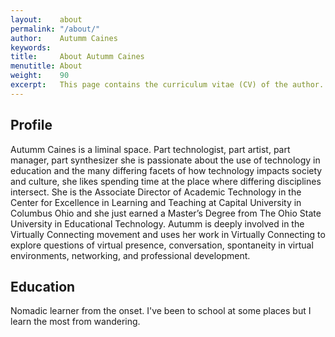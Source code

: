 ```yaml
---
layout:    about
permalink: "/about/"
author:    Autumm Caines
keywords:  
title:     About Autumm Caines
menutitle: About
weight:    90
excerpt:   This page contains the curriculum vitae (CV) of the author.
---
```


## Profile

Autumm Caines is a liminal space. Part technologist, part artist, part manager, part synthesizer she is passionate about the use of technology in education and the many differing facets of how technology impacts society and culture, she likes spending time at the place where differing disciplines intersect.
She is the Associate Director of Academic Technology in the Center for Excellence in Learning and Teaching at Capital University in Columbus Ohio and she just earned a Master’s Degree from The Ohio State University in Educational Technology. Autumm is deeply involved in the Virtually Connecting movement and uses her work in Virtually Connecting to explore questions of virtual presence, conversation, spontaneity in virtual environments, networking, and professional development.


## Education

Nomadic learner from the onset. I've been to school at some places but I learn the most from wandering. 
